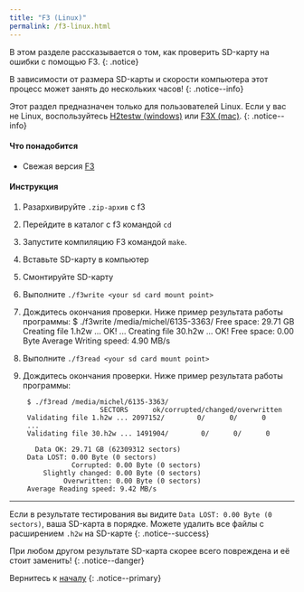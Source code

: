 ```yaml
---
title: "F3 (Linux)"
permalink: /f3-linux.html
---
```


В этом разделе рассказывается о том, как проверить SD-карту на ошибки с помощью F3.
{: .notice}

В зависимости от размера SD-карты и скорости компьютера этот процесс может занять до нескольких часов!
{: .notice--info}

Этот раздел предназначен только для пользователей Linux. Если у вас не Linux, воспользуйтесь [H2testw (windows)](h2testw-windows) или [F3X (mac)](f3x-mac).
{: .notice--info}

#### Что понадобится

* Свежая версия [F3](https://github.com/AltraMayor/f3/archive/v6.0.zip)

#### Инструкция

1. Разархивируйте `.zip-архив` с f3
2. Перейдите в каталог с f3 командой `cd`
3. Запустите компиляцию F3 командой `make`.
4. Вставьте SD-карту в компьютер
5. Смонтируйте SD-карту
6. Выполните `./f3write <your sd card mount point>`
7. Дождитесь окончания проверки. Ниже пример результата работы программы:
		$ ./f3write /media/michel/6135-3363/
		Free space: 29.71 GB
		Creating file 1.h2w ... OK!
		...
		Creating file 30.h2w ... OK!
		Free space: 0.00 Byte
		Average Writing speed: 4.90 MB/s

8. Выполните `./f3read <your sd card mount point>`
9. Дождитесь окончания проверки. Ниже пример результата работы программы:

		$ ./f3read /media/michel/6135-3363/
		                  SECTORS      ok/corrupted/changed/overwritten
		Validating file 1.h2w ... 2097152/        0/      0/      0
		...
		Validating file 30.h2w ... 1491904/        0/      0/      0

		  Data OK: 29.71 GB (62309312 sectors)
		Data LOST: 0.00 Byte (0 sectors)
			       Corrupted: 0.00 Byte (0 sectors)
			Slightly changed: 0.00 Byte (0 sectors)
			     Overwritten: 0.00 Byte (0 sectors)
		Average Reading speed: 9.42 MB/s
		
___
		
Если в результате тестирования вы видите `Data LOST: 0.00 Byte (0 sectors)`, ваша SD-карта в порядке. Можете удалить все файлы с расширением `.h2w` на SD-карте
{: .notice--success}

При любом другом результате SD-карта скорее всего повреждена и её стоит заменить!
{: .notice--danger}

Вернитесь к [началу](get-started)
{: .notice--primary}
